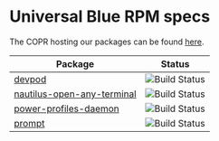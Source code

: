 # Universal Blue RPM specs

The COPR hosting our packages can be found [here](https://copr.fedorainfracloud.org/coprs/ublue-os).

|Package|Status|
|---|---|
|[devpod](https://devpod.sh/)|![Build Status](https://copr.fedorainfracloud.org/coprs/ublue-os/staging/package/devpod/status_image/last_build.png)|
|[nautilus-open-any-terminal](https://github.com/Stunkymonkey/nautilus-open-any-terminal)|![Build Status](https://copr.fedorainfracloud.org/coprs/ublue-os/staging/package/nautilus-open-any-terminal/status_image/last_build.png)|
|[power-profiles-daemon](https://gitlab.freedesktop.org/upower/power-profiles-daemon)|![Build Status](https://copr.fedorainfracloud.org/coprs/ublue-os/staging/package/power-profiles-daemon/status_image/last_build.png)|
|[prompt](https://gitlab.gnome.org/chergert/prompt)|![Build Status](https://copr.fedorainfracloud.org/coprs/ublue-os/staging/package/prompt/status_image/last_build.png)|

